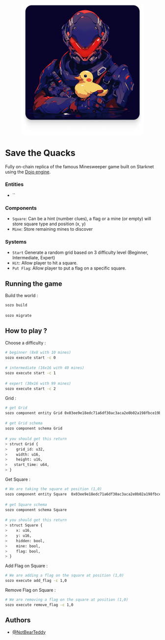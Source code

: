 <p align="center">
  <img width="400" alt="Minesweeper logo" src=".github/save_the_quacks.png">
</p>

# Save the Quacks

Fully on-chain replica of the famous Minesweeper game built on Starknet using the [Dojo engine](https://github.com/dojoengine/dojo).

### Entities
- ``

### Components

- `Square`: Can be a hint (number clues), a flag or a mine (or empty) will store square type and position (x, y)
- `Mine`: Store remaining mines to discover

### Systems 
- `Start` Generate a random grid based on 3 difficulty level (Beginner, Intermediate, Expert)
- `Hit`: Allow player to hit a square.
- `Put Flag`: Allow player to put a flag on a specific square.

## Running the game

Build the world :
```bash
sozo build

sozo migrate
```

## How to play ?

Choose a difficulty :

```bash
# beginner (8x8 with 10 mines)
sozo execute start -c 0

# intermediate (16x16 with 40 mines) 
sozo execute start -c 1

# expert (30x16 with 99 mines) 
sozo execute start -c 2
```

Grid :
```bash
# get Grid 
sozo component entity Grid 0x03ee9e18edc71a6df30ac3aca2e0b02a198fbce19b7480a63a0d71cbd76652e0

# get Grid schema
sozo component schema Grid

# you should get this return
> struct Grid {
>    grid_id: u32,
>    width: u16,
>    height: u16,
>   start_time: u64,
> }


```

Get Square :
```bash
# We are taking the square at position (1,0)
sozo component entity Square  0x03ee9e18edc71a6df30ac3aca2e0b02a198fbce19b7480a63a0d71cbd76652e0 1 0

# get Square schema
sozo component schema Square

# you should get this return
> struct Square {
>    x: u16,
>    y: u16,
>    hidden: bool,
>    mine: bool,
>    flag: bool,
> }

```

Add Flag on Square :
```bash
# We are adding a flag on the square at position (1,0)
sozo execute add_flag -c 1,0
```

Remove Flag on Square :
```bash
# We are removing a flag on the square at position (1,0)
sozo execute remove_flag -c 1,0
```

## Authors

- [@NotBearTeddy](https://twitter.com/NotBearTeddy)
